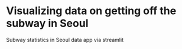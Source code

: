 # Visualizing data on getting off the subway in Seoul
Subway statistics in Seoul data app via streamlit
